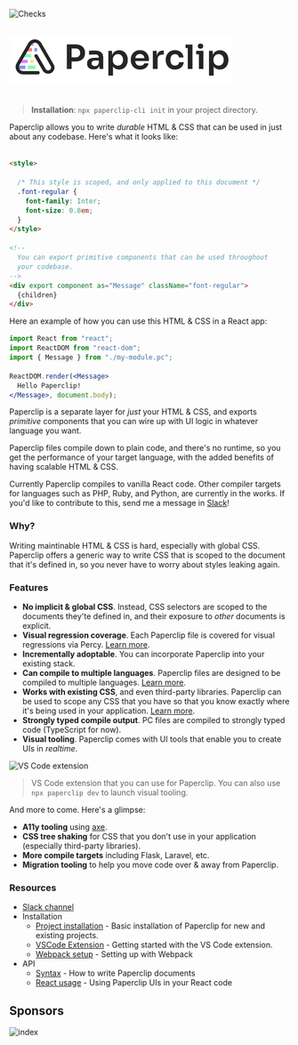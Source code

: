 ![Checks](https://github.com/crcn/paperclip/workflows/Checks/badge.svg?branch=master)

<br />

<div style="text-align: left; margin-bottom: 32px;">
  <img src="assets/logo-outline-5.png" width="400">
</div>

> **Installation**: `npx paperclip-cli init` in your project directory.

<!-- ✨ **Wanna kick the tires around a bit? Check out the [Playground](http://playground.paperclip.dev)!** ✨ -->


Paperclip allows you to write _durable_ HTML & CSS that can be used in just about any codebase. Here's what it looks like:

```html

<style>

  /* This style is scoped, and only applied to this document */
  .font-regular {
    font-family: Inter;
    font-size: 0.8em;
  }
</style>

<!--  
  You can export primitive components that can be used throughout
  your codebase.
-->
<div export component as="Message" className="font-regular">
  {children}
</div>
```

Here an example of how you can use this HTML & CSS in a React app:

```jsx
import React from "react";
import ReactDOM from "react-dom";
import { Message } from "./my-module.pc";

ReactDOM.render(<Message>
  Hello Paperclip!
</Message>, document.body);
```

Paperclip is a separate layer for _just_ your HTML & CSS, and exports _primitive_ components that you can wire up with UI logic in whatever language you want. 

Paperclip files compile down to plain code, and there's no runtime, so you get the performance of your target language, with the added benefits of having scalable HTML & CSS. 

Currently Paperclip compiles to vanilla React code. Other compiler targets for languages such as PHP, Ruby, and Python, are currently in the works. If you'd like to contribute to this, send me a message in [Slack](https://join.slack.com/t/paperclipglobal/shared_invite/zt-o6bbeo6d-2zdyFdR5je8PjCp6buF_Gg)!

### Why?

Writing maintinable HTML & CSS is hard, especially with global CSS. Paperclip offers a generic way to write CSS that is scoped to the document that it's defined in, so you never have to worry about styles leaking again. 

### Features

- **No implicit & global CSS**. Instead, CSS selectors are scoped to the documents they'te defined in, and their exposure to _other_ documents is explicit.
- **Visual regression coverage**. Each Paperclip file is covered for visual regressions via Percy. [Learn more](https://paperclip.dev/docs/configure-percy/).
- **Incrementally adoptable**. You can incorporate Paperclip into your existing stack.
- **Can compile to multiple languages**. Paperclip files are designed to be compiled to multiple languages. [Learn more](https://paperclip.dev/docs/guide-compilers/).
- **Works with existing CSS**, and even third-party libraries. Paperclip can be used to scope any CSS that you have so that you know exactly where it's being used in your application. [Learn more](https://paperclip.dev/docs/guide-third-party-libraries/).
- **Strongly typed compile output**. PC files are compiled to strongly typed code (TypeScript for now).
- **Visual tooling**. Paperclip comes with UI tools that enable you to create UIs in _realtime_. 

![VS Code extension](assets/design-system.gif)

> VS Code extension that you can use for Paperclip. You can also use `npx paperclip dev` to launch visual tooling.

And more to come. Here's a glimpse:

- **A11y tooling** using [axe](https://www.deque.com/axe/).
- **CSS tree shaking** for CSS that you don't use in your application (especially third-party libraries).
- **More compile targets** including Flask, Laravel, etc.
- **Migration tooling** to help you move code over & away from Paperclip.
<!-- - **Figma sync** that enables you to synchronize  -->

### Resources

- [Slack channel](https://join.slack.com/t/paperclipglobal/shared_invite/zt-o6bbeo6d-2zdyFdR5je8PjCp6buF_Gg)
- Installation
  - [Project installation](https://paperclip.dev/docs/installation) - Basic installation of Paperclip for new and existing projects.
  - [VSCode Extension](https://paperclip.dev/docs/guide-vscode) - Getting started with the VS Code extension.
  - [Webpack setup](https://paperclip.dev/docs/getting-started-webpack) - Setting up with Webpack
- API
  - [Syntax](https://paperclip.dev/docs/usage-syntax) - How to write Paperclip documents
  - [React usage](https://paperclip.dev/docs/usage-react) - Using Paperclip UIs in your React code



## Sponsors

![index](https://user-images.githubusercontent.com/757408/105444620-254d8d80-5ca9-11eb-97c8-9c0fd66408d4.png)


